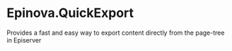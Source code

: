# Epinova.QuickExport
Provides a fast and easy way to export content directly from the page-tree in Episerver
